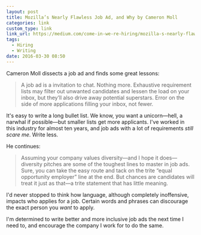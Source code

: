 ```yaml
---
layout: post
title: Mozilla’s Nearly Flawless Job Ad, and Why by Cameron Moll
categories: link
custom_type: link
link_url: https://medium.com/come-in-we-re-hiring/mozilla-s-nearly-flawless-job-ad-and-why-5b11b3e0489#.ggjteono0
tags:
  - Hiring
  - Writing
date: 2016-03-30 08:50
---
```

Cameron Moll dissects a job ad and finds some great lessons:

> A job ad is a invitation to chat. Nothing more. Exhaustive requirement lists may filter out unwanted candidates and lessen the load on your inbox, but they’ll also drive away potential superstars. Error on the side of more applications filling your inbox, not fewer.

It's easy to write a long bullet list. We know, you want a unicorn—hell, a narwhal if possible—but smaller lists get more applicants. I've worked in this industry for almost ten years, and job ads with a lot of requirements *still scare me*. Write less.

He continues:

> Assuming your company values diversity—and I hope it does—diversity pitches are some of the toughest lines to master in job ads. Sure, you can take the easy route and tack on the trite “equal opportunity employer” line at the end. But chances are candidates will treat it just as that—a trite statement that has little meaning.

I'd never stopped to think how language, although completely inoffensive, impacts who applies for a job. Certain words and phrases can discourage the exact person you *want* to apply.

I'm determined to write better and more inclusive job ads the next time I need to, and encourage the company I work for to do the same.